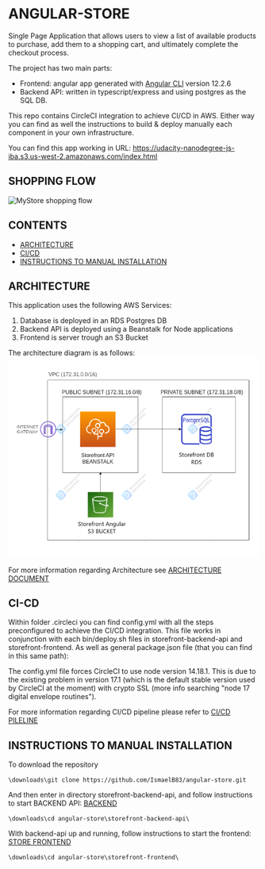 # ANGULAR-STORE

Single Page Application that allows users to view a list of available products to purchase, add them to a shopping cart, and ultimately complete the checkout process. 

The project  has two main parts:
* Frontend: angular app generated with [Angular CLI](https://github.com/angular/angular-cli) version 12.2.6
* Backend API: written in typescript/express and using postgres as the SQL DB.

This repo contains CircleCI integration to achieve CI/CD in AWS. Either way you can find as well the instructions to build & deploy manually each component in your own infrastructure.

You can find this app working in URL: https://udacity-nanodegree-js-iba.s3.us-west-2.amazonaws.com/index.html

## SHOPPING FLOW

![MyStore shopping flow](example_flow2.gif)

## CONTENTS

- [ARCHITECTURE](#ARCHITECTURE)
- [CI/CD](#CI-CD)
- [INSTRUCTIONS TO MANUAL INSTALLATION](#INSTRUCTIONS-TO-MANUAL-INSTALLATION)

## ARCHITECTURE

This application uses the following AWS Services:
1) Database is deployed in an RDS Postgres DB
2) Backend API is deployed using a Beanstalk for Node applications
3) Frontend is server trough an S3 Bucket

The architecture diagram is as follows:
![AWS_Architecture](docs/diagram.png)

For more information regarding Architecture see [ARCHITECTURE DOCUMENT](docs/ARCHITECTURE.md)

## CI-CD

Within folder .circleci you can find config.yml with all the steps preconfigured to achieve the CI/CD integration. This file works in conjunction with each bin/deploy.sh files in storefront-backend-api and storefront-frontend. As well as general package.json file (that you can find in this same path):

The config.yml file forces CircleCI to use node version 14.18.1. This is due to the existing problem in version 17.1 (which is the default stable version used by CircleCI at the moment) with crypto SSL (more info searching "node 17 digital envelope routines"). 

For more information regarding CI/CD pipeline please refer to [CI/CD PILELINE](docs/CIRCLECI.md)

## INSTRUCTIONS TO MANUAL INSTALLATION

To download the repository

```
\downloads\git clone https://github.com/IsmaelB83/angular-store.git
```

And then enter in directory storefront-backend-api, and follow instructions to start BACKEND API: [BACKEND](storefront-backend-api/README.md)
```
\downloads\cd angular-store\storefront-backend-api\
```

With backend-api up and running, follow instructions to start the frontend: [STORE FRONTEND](storefront-frontend/README.md)
```
\downloads\cd angular-store\storefront-frontend\
```